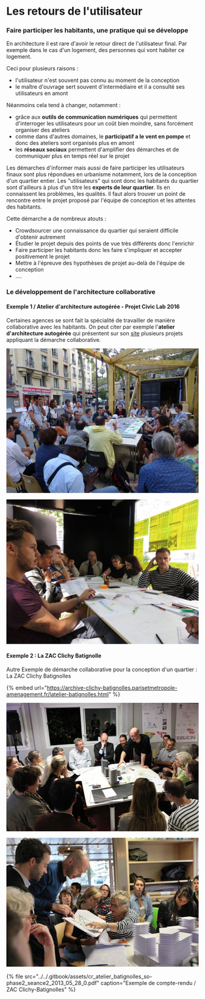 # Les retours de l'utilisateur

### Faire participer les habitants, une pratique qui se développe

En architecture il est rare d'avoir le retour direct de l'utilisateur final. Par exemple dans le cas d'un logement, des personnes qui vont habiter ce logement. 

Ceci pour plusieurs raisons : 

* l'utilisateur n'est souvent pas connu au moment de la conception 
* le maître d'ouvrage sert souvent d'intermédiaire et il a consulté ses utilisateurs en amont

Néanmoins cela tend à changer, notamment : 

* grâce aux **outils de communication numériques** qui permettent d'interroger les utilisateurs pour un coût bien moindre, sans forcément organiser des ateliers
* comme dans d'autres domaines, le **participatif a le vent en pompe** et donc des ateliers sont organisés plus en amont
* les **réseaux sociaux** permettent d'amplifier des démarches et de communiquer plus en temps réel sur le projet

Les démarches d'informer mais aussi de faire participer les utilisateurs finaux sont plus répondues en urbanisme notamment, lors de la conception d'un quartier entier. Les "utilisateurs" qui sont donc les habitants du quartier sont d'ailleurs à plus d'un titre les **experts de leur quartier**. Ils en connaissent les problèmes, les qualités. Il faut alors trouver un point de rencontre entre le projet proposé par l'équipe de conception et les attentes des habitants. 

Cette démarche a de nombreux atouts : 

* Crowdsourcer une connaissance du quartier qui seraient difficile d'obtenir autrement 
* Étudier le projet depuis des points de vue très différents donc l'enrichir
* Faire participer les habitants donc les faire s'impliquer et accepter positivement le projet 
* Mettre à l'épreuve  des hypothèses de projet au-delà de l'équipe de conception 
* ....

### Le développement de l'architecture collaborative

#### Exemple 1 / Atelier d'architecture autogérée - Projet Civic Lab 2016

Certaines agences se sont fait la spécialité de travailler de manière collaborative avec les habitants. On peut citer par exemple l'**atelier d'architecture autogérée** qui présentent sur son [site](http://www.urbantactics.org/projets/civic-lab/) plusieurs projets appliquant la démarche collaborative. 

![Atelier utilisateurs avec l&apos;atelier d&apos;architecture autog&#xE9;r&#xE9; / Projet CivicLab 2016 ](../../.gitbook/assets/003-civiclab-1200x900.jpg)

![Atelier utilisateurs avec l&apos;atelier d&apos;architecture autog&#xE9;r&#xE9; / Projet CivicLab 2016 ](../../.gitbook/assets/20690436_1911963575682312_7059424433116275086_o-1200x900.jpg)

#### Exemple 2 : La ZAC Clichy Batignolle

Autre Exemple de démarche collaborative pour la conception d'un quartier : La ZAC Clichy Batignolles 

{% embed url="https://archive-clichy-batignolles.parisetmetropole-amenagement.fr/latelier-batignolles.html" %}

![Atelier Clichy Batignolles / Conception participative](../../.gitbook/assets/secteur_ouest_phase_2_23a10.jpg)

![Atelier Clichy Batignolles / Conception participative](../../.gitbook/assets/secteur_ouest_phase_2_1d381.jpg)

{% file src="../../.gitbook/assets/cr\_atelier\_batignolles\_so-phase2\_seance2\_2013\_05\_28\_0.pdf" caption="Exemple de compte-rendu / ZAC Clichy-Batignolles" %}



